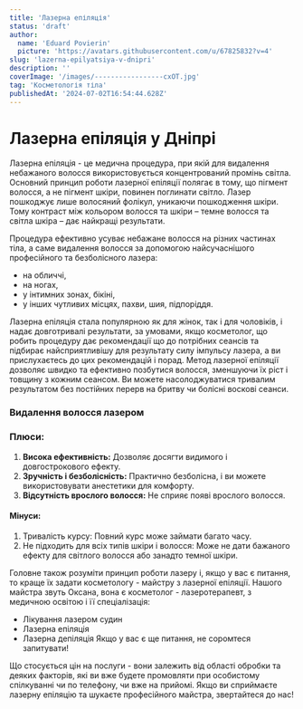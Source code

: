 ```yaml
---
title: 'Лазерна епіляція'
status: 'draft'
author:
  name: 'Eduard Povierin'
  picture: 'https://avatars.githubusercontent.com/u/67825832?v=4'
slug: 'lazerna-epilyatsiya-v-dnipri'
description: ''
coverImage: '/images/-----------------cxOT.jpg'
tag: 'Косметологія тіла'
publishedAt: '2024-07-02T16:54:44.628Z'
---
```


# Лазерна епіляція у Дніпрі

Лазерна епіляція - це медична процедура, при якій для видалення небажаного волосся використовується концентрований промінь світла. Основний принцип роботи лазерної епіляції полягає в тому, що пігмент волосся, а не пігмент шкіри, повинен поглинати світло. Лазер пошкоджує лише волосяний фолікул, уникаючи пошкодження шкіри. Тому контраст між кольором волосся та шкіри – темне волосся та світла шкіра – дає найкращі результати.

Процедура ефективно усуває небажане волосся на різних частинах тіла, а саме видалення волосся за допомогою найсучаснішого професійного та безболісного лазера:

- на обличчі,
- на ногах,
- у інтимних зонах, бікіні,
- у інших чутливих місцях, пахви, шия, підпоріддя. 

Лазерна епіляція стала популярною як для жінок, так і для чоловіків, і надає довготривалі результати, за умовами, якщо косметолог, що робить процедуру дає рекомендації що до потрібних сеансів та підбирає найсприятливішу для результату силу імпульсу лазера, а ви прислухаєтесь до цих рекомендацій і порад. Метод лазерної епіляції дозволяє швидко та ефективно позбутися волосся, зменшуючи їх ріст і товщину з кожним сеансом. Ви можете насолоджуватися тривалим результатом без постійних перерв на бритву чи болісні воскові сеанси.

 

### Видалення волосся лазером

### **Плюси:**

1. **Висока ефективність:** Дозволяє досягти видимого і довгострокового ефекту.
2. **Зручність і безболісність:** Практично безболісна, і ви можете використовувати анестетики для комфорту.
3. **Відсутність врослого волосся:** Не сприяє появі врослого волосся.

#### **Мінуси:**

1. Тривалість курсу: Повний курс може займати багато часу.
2. Не підходить для всіх типів шкіри і волосся: Може не дати бажаного ефекту для світлого волосся або занадто темної шкіри.

Головне також розуміти принцип роботи лазеру і, якщо у вас є питання, то краще їх задати косметологу - майстру з лазерної епіляції. Нашого майстра звуть Оксана, вона є косметолог - лазеротерапевт, з медичною освітою і її спеціалізація:

- Лікування лазером судин
- Лазерна епіляція
- Лазерна депіляція Якщо у вас є ще питання, не соромтеся запитувати!

Що стосується цін на послуги - вони залежить від області обробки та деяких факторів, які ви вже будете промовляти при особистому спілкуванні чи по телефону, чи вже на прийомі. Якщо ви сприймаєте лазерну епіляцію та шукаєте професійного майстра, звертайтеся до нас!